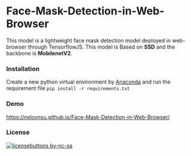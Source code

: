 # Face-Mask-Detection-in-Web-Browser
This model is a lightweight face mask detection model deployed in web-browser through TensorflowJS. This model is Based on **SSD** and the backbone is **MobilenetV2**.

### Installation
Create a new python virtual environment by [Anaconda](https://www.anaconda.com/) and run the requirement file `pip install -r requirements.txt`


### Demo 
https://neloynsu.github.io/Face-Mask-Detection-in-Web-Browser/


### License
[![licensebuttons by-nc-sa](https://licensebuttons.net/l/by-nc-sa/3.0/88x31.png)](https://creativecommons.org/licenses/by-nc-sa/4.0)

